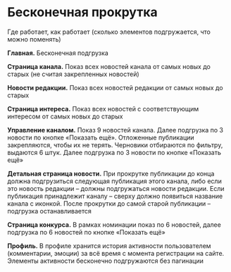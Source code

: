 # Бесконечная прокрутка

Где работает, как работает (сколько элементов подгружается, что можно поменять)

**Главная.** Бесконечная подгрузка

**Страница канала.** Показ всех новостей канала от самых новых до старых (не считая закрепленных новостей)

**Новости редакции.** Показ всех новостей редакции от самых новых до старых

**Страница интереса.** Показ всех новостей с соответствующим интересом от самых новых до старых

**Управление каналом.** Показ 9 новостей канала. Далее подгрузка по 3 новости по кнопке «Показать ещё». Отложенные публикации закрепляются, чтобы их не терять. Черновики отбираются по фильтру, выдаются 6 штук. Далее подгрузка по 3 новости по кнопке «Показать ещё»

**Детальная страница новости.** При прокрутке публикации до конца должна подгрузиться следующая публикация этого канала, либо если это новость редакции – должны подгружаться новости редакции. Если публикация принадлежит каналу – сверху должно появиться название канала с иконкой. После прокрутки до самой старой публикации – подгрузка останавливается

**Страница конкурса.** В рамках номинации показ по 6 новостей, далее подгрузка по 6 новостей по кнопке «Показать ещё»

**Профиль.** В профиле хранится история активности пользователем (комментарии, эмоции) за всё время с момента регистрации на сайте. Элементы активности бесконечно подгружаются без пагинации
